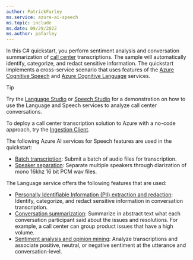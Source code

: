 ```yaml
---
author: PatrickFarley
ms.service: azure-ai-speech
ms.topic: include
ms.date: 09/29/2022
ms.author: pafarley
---
```


In this C# quickstart, you perform sentiment analysis and conversation summarization of [call center](../../../call-center-overview.md) transcriptions. The sample will automatically identify, categorize, and redact sensitive information. The quickstart implements a cross-service scenario that uses features of the [Azure Cognitive Speech](../../../index.yml) and [Azure Cognitive Language](../../../../language-service/index.yml) services.

> [!TIP]
> Try the [Language Studio](https://language.cognitive.azure.com) or [Speech Studio](https://aka.ms/speechstudio/callcenter) for a demonstration on how to use the Language and Speech services to analyze call center conversations. 
> 
> To deploy a call center transcription solution to Azure with a no-code approach, try the [Ingestion Client](../../../ingestion-client.md).

The following Azure AI services for Speech features are used in the quickstart:
- [Batch transcription](../../../batch-transcription.md): Submit a batch of audio files for transcription.
- [Speaker separation](../../../batch-transcription.md): Separate multiple speakers through diarization of mono 16khz 16 bit PCM wav files. 

The Language service offers the following features that are used:

- [Personally Identifiable Information (PII) extraction and redaction](../../../../language-service/personally-identifiable-information/how-to-call-for-conversations.md): Identify, categorize, and redact sensitive information in conversation transcription.
- [Conversation summarization](../../../../language-service/summarization/overview.md?tabs=conversation-summarization): Summarize in abstract text what each conversation participant said about the issues and resolutions. For example, a call center can group product issues that have a high volume.
- [Sentiment analysis and opinion mining](../../../../language-service/sentiment-opinion-mining/overview.md): Analyze transcriptions and associate positive, neutral, or negative sentiment at the utterance and conversation-level.
